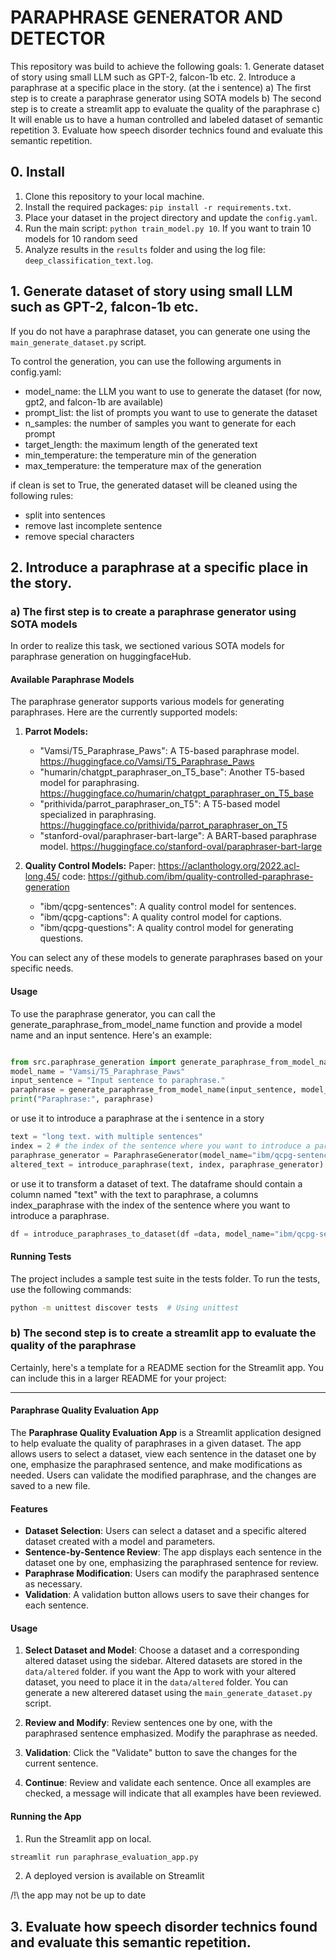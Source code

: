 # PARAPHRASE GENERATOR AND DETECTOR

This repository was build to achieve the following goals:
    1. Generate dataset of story using small LLM such as GPT-2, falcon-1b etc.
    2. Introduce a paraphrase at a specific place in the story. (at the i sentence)
        a) The first step is to create a paraphrase generator using SOTA models
        b) The second step is to create a streamlit app to evaluate the quality of the paraphrase
        c) It will enable us to have a human controlled and labeled dataset of semantic repetition
    3. Evaluate how speech disorder technics found and evaluate this semantic repetition.  


## 0. Install

1. Clone this repository to your local machine.
2. Install the required packages: `pip install -r requirements.txt`.
3. Place your dataset in the project directory and update the `config.yaml`.
4. Run the main script: `python train_model.py 10`. If you want to train 10 models  for 10 random seed
5. Analyze results in the `results` folder and using the log file: `deep_classification_text.log`.

## 1. Generate dataset of story using small LLM such as GPT-2, falcon-1b etc.

If you do not have a paraphrase dataset, you can generate one using the `main_generate_dataset.py` script.

To control the generation, you can use the following arguments in config.yaml:

- model_name: the LLM you want to use to generate the dataset (for now, gpt2, and falcon-1b are available)
- prompt_list: the list of prompts you want to use to generate the dataset
- n_samples: the number of samples you want to generate for each prompt
- target_length: the maximum length of the generated text
- min_temperature: the temperature min of the generation
- max_temperature: the temperature max of the generation

if clean is set to True, the generated dataset will be cleaned using the following rules:
- split into sentences
- remove last incomplete sentence
- remove special characters


## 2. Introduce a paraphrase at a specific place in the story. 


### a) The first step is to create a paraphrase generator using SOTA models

In order to realize this task, we sectioned various SOTA models for paraphrase generation on huggingfaceHub.

#### Available Paraphrase Models

The paraphrase generator supports various models for generating paraphrases. Here are the currently supported models:

1. **Parrot Models:**
   - "Vamsi/T5_Paraphrase_Paws": A T5-based paraphrase model. https://huggingface.co/Vamsi/T5_Paraphrase_Paws 
   - "humarin/chatgpt_paraphraser_on_T5_base": Another T5-based model for paraphrasing.
   https://huggingface.co/humarin/chatgpt_paraphraser_on_T5_base 
   - "prithivida/parrot_paraphraser_on_T5": A T5-based model specialized in paraphrasing. https://huggingface.co/prithivida/parrot_paraphraser_on_T5
   - "stanford-oval/paraphraser-bart-large": A BART-based paraphrase model. https://huggingface.co/stanford-oval/paraphraser-bart-large 

2. **Quality Control Models:**
Paper: https://aclanthology.org/2022.acl-long.45/
code: https://github.com/ibm/quality-controlled-paraphrase-generation 

   - "ibm/qcpg-sentences": A quality control model for sentences.
   - "ibm/qcpg-captions": A quality control model for captions.
   - "ibm/qcpg-questions": A quality control model for generating questions.

You can select any of these models to generate paraphrases based on your specific needs.


#### Usage

To use the paraphrase generator, you can call the generate_paraphrase_from_model_name function and provide a model name and an input sentence. Here's an example:

```python

from src.paraphrase_generation import generate_paraphrase_from_model_name
model_name = "Vamsi/T5_Paraphrase_Paws"
input_sentence = "Input sentence to paraphrase."
paraphrase = generate_paraphrase_from_model_name(input_sentence, model_name)
print("Paraphrase:", paraphrase)
```

or use it to introduce a paraphrase at the i sentence in a story

```python
text = "long text. with multiple sentences"
index = 2 # the index of the sentence where you want to introduce a paraphrase
paraphrase_generator = ParaphraseGenerator(model_name="ibm/qcpg-sentences")
altered_text = introduce_paraphrase(text, index, paraphrase_generator)
```

or use it to transform a dataset of text. The dataframe should contain a column named "text" with the text to paraphrase, a columns index_paraphrase with the index of the sentence where you want to introduce a paraphrase.


```python
df = introduce_paraphrases_to_dataset(df =data, model_name="ibm/qcpg-sentences")
```



#### Running Tests

The project includes a sample test suite in the tests folder. To run the tests, use the following commands:

```sh
python -m unittest discover tests  # Using unittest
```

### b) The second step is to create a streamlit app to evaluate the quality of the paraphrase

Certainly, here's a template for a README section for the Streamlit app. You can include this in a larger README for your project:

---

#### Paraphrase Quality Evaluation App

The **Paraphrase Quality Evaluation App** is a Streamlit application designed to help evaluate the quality of paraphrases in a given dataset. The app allows users to select a dataset, view each sentence in the dataset one by one, emphasize the paraphrased sentence, and make modifications as needed. Users can validate the modified paraphrase, and the changes are saved to a new file.

#### Features

- **Dataset Selection**: Users can select a dataset and a specific altered dataset created with a model and parameters.
- **Sentence-by-Sentence Review**: The app displays each sentence in the dataset one by one, emphasizing the paraphrased sentence for review.
- **Paraphrase Modification**: Users can modify the paraphrased sentence as necessary.
- **Validation**: A validation button allows users to save their changes for each sentence.

#### Usage

1. **Select Dataset and Model**: Choose a dataset and a corresponding altered dataset using the sidebar.
Altered datasets are stored in the `data/altered` folder. if you want the App to work with your altered dataset, you need to place it in the `data/altered` folder. You can generate a new alterered dataset using the `main_generate_dataset.py` script.

2. **Review and Modify**: Review sentences one by one, with the paraphrased sentence emphasized. Modify the paraphrase as needed.

3. **Validation**: Click the "Validate" button to save the changes for the current sentence.

4. **Continue**: Review and validate each sentence. Once all examples are checked, a message will indicate that all examples have been reviewed.

#### Running the App
1. Run the Streamlit app on local.

```bash
streamlit run paraphrase_evaluation_app.py
```

2. A deployed version is available on Streamlit

/!\ the app may not be up to date

## 3. Evaluate how speech disorder technics found and evaluate this semantic repetition.



